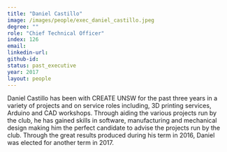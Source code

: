```yaml
---
title: "Daniel Castillo"
image: /images/people/exec_daniel_castillo.jpeg
degree: ""
role: "Chief Technical Officer"
index: 126
email:
linkedin-url:
github-id:
status: past_executive
year: 2017
layout: people
---
```

Daniel Castillo has been with CREATE UNSW for the past three years in a variety of projects and on service roles including, 3D printing services, Arduino and CAD workshops. Through aiding the various projects run by the club, he has gained skills in software, manufacturing and mechanical design making him the perfect candidate to advise the projects run by the club. Through the great results produced during his term in 2016, Daniel was elected for another term in 2017.
